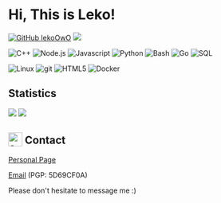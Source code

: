 # Hi, This is Leko!

[![GitHub lekoOwO](https://img.shields.io/github/followers/lekoOwO?label=follow&style=social)](https://github.com/lekoOwO)
![](https://komarev.com/ghpvc/?username=lekoOwO&color=5EBFFF)

<p>
    <img alt="C++" src="https://img.shields.io/badge/-C++-00599c?logo=c%2b%2b&logoColor=fff&style=for-the-badge">
    <img alt="Node.js" src="https://img.shields.io/badge/-Node.js-336633?logo=Node.js&logoColor=fff&style=for-the-badge">
    <img alt="Javascript" src="https://img.shields.io/badge/-Javascript-f7df1e?logo=javascript&logoColor=fff&style=for-the-badge">
    <img alt="Python" src="https://img.shields.io/badge/-Python-3776ab?logo=python&logoColor=fff&style=for-the-badge">
    <img alt="Bash" src="https://img.shields.io/badge/-Bash-4eaa25?logo=gnu-bash&logoColor=fff&style=for-the-badge">
    <img alt="Go" src="https://img.shields.io/badge/-Go-00add8?logo=go&logoColor=fff&style=for-the-badge">
    <img alt="SQL" src="https://img.shields.io/badge/-SQL-4479a1?logo=mysql&logoColor=fff&style=for-the-badge">
    
</p>
<p>
  <img alt="Linux" src="https://img.shields.io/badge/-GNU%2FLinux-fcc624?logo=linux&logoColor=fff&style=for-the-badge">
  <img alt="git" src="https://img.shields.io/badge/-git-f05032?logo=git&logoColor=fff&style=for-the-badge">
  <img alt="HTML5" src="https://img.shields.io/badge/-HTML5-e34f26?logo=html5&logoColor=fff&style=for-the-badge">
  <img alt="Docker" src="https://img.shields.io/badge/-Docker-2496ed?logo=docker&logoColor=fff&style=for-the-badge">
</p>

## Statistics

<img src="https://github-readme-stats.lekoowo.vercel.app/api?username=lekoOwO&show_icons=true&theme=graywhite&count_private=true&cache_seconds=1800" />

<img src="https://github-readme-stats.lekoowo.vercel.app/api/top-langs/?username=lekoOwO&theme=graywhite&count_private=true&exclude_repo=NCU_CS_HW,MarioCppC&langs_count=10&layout=compact&cache_seconds=1800" />

<h2><img width="28" height="28" valign="text-bottom" alt="speech balloon" src="https://github.githubassets.com/images/icons/emoji/unicode/1f4ac.png"> Contact</h2>

[Personal Page](https://leko.moe)

[Email](mailto:leko@leko.moe) (PGP: 5D69CF0A)

Please don't hesitate to message me :)
